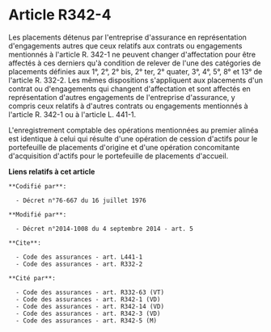 # Article R342-4

Les placements détenus par l'entreprise d'assurance en représentation d'engagements autres que ceux relatifs aux contrats ou
engagements mentionnés à l'article R. 342-1 ne peuvent changer d'affectation pour être affectés à ces derniers qu'à condition
de relever de l'une des catégories de placements définies aux 1°, 2°, 2° bis, 2° ter, 2° quater, 3°, 4°, 5°, 8° et 13° de
l'article R. 332-2. Les mêmes dispositions s'appliquent aux placements d'un contrat ou d'engagements qui changent
d'affectation et sont affectés en représentation d'autres engagements de l'entreprise d'assurance, y compris ceux relatifs à
d'autres contrats ou engagements mentionnés à l'article R. 342-1 ou à l'article L. 441-1. 

L'enregistrement comptable des opérations mentionnées au premier alinéa est identique à celui qui résulte d'une opération de
cession d'actifs pour le portefeuille de placements d'origine et d'une opération concomitante d'acquisition d'actifs pour le
portefeuille de placements d'accueil.

**Liens relatifs à cet article**

	**Codifié par**:

	  - Décret n°76-667 du 16 juillet 1976

	**Modifié par**:

	  - Décret n°2014-1008 du 4 septembre 2014 - art. 5

	**Cite**:

	  - Code des assurances - art. L441-1
	  - Code des assurances - art. R332-2

	**Cité par**:

	  - Code des assurances - art. R332-63 (VT)
	  - Code des assurances - art. R342-1 (VD)
	  - Code des assurances - art. R342-14 (VD)
	  - Code des assurances - art. R342-3 (VD)
	  - Code des assurances - art. R342-5 (M)
